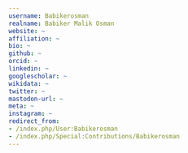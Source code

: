 ```yaml
---
username: Babikerosman
realname: Babiker Malik Osman
website: ~
affiliation: ~
bio: ~
github: ~
orcid: ~
linkedin: ~
googlescholar: ~
wikidata: ~
twitter: ~
mastodon-url: ~
meta: ~
instagram: ~
redirect_from:
- /index.php/User:Babikerosman
- /index.php/Special:Contributions/Babikerosman
---
```

